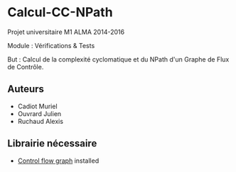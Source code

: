 Calcul-CC-NPath
===============
Projet universitaire M1 ALMA 2014-2016

Module : Vérifications & Tests

But : Calcul de la complexité cyclomatique et du NPath d'un Graphe de Flux de Contrôle.

Auteurs
-----------
- Cadiot Muriel
- Ouvrard Julien
- Ruchaud Alexis

Librairie nécessaire
-----------
- [Control flow graph](https://github.com/masterALMA2016/control-flow-graph) installed

